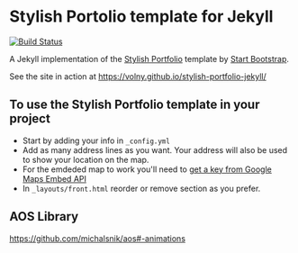 # Stylish Portolio template for Jekyll

[![Build Status](https://travis-ci.org/YOWCT/SnapHole-AppStore.svg?branch=master)](https://travis-ci.org/YOWCT/SnapHole-AppStore)

A Jekyll implementation of the [Stylish Portfolio](http://startbootstrap.com/template-overviews/stylish-portfolio/) template by [Start Bootstrap](http://startbootstrap.com/).

See the site in action at https://volny.github.io/stylish-portfolio-jekyll/

## To use the Stylish Portfolio template in your project

- Start by adding your info in `_config.yml`
- Add as many address lines as you want. Your address will also be used to show your location on the map.
- For the emdeded map to work you'll need to [get a key from Google Maps Embed API](https://developers.google.com/maps/documentation/embed/?hl=en)
- In `_layouts/front.html` reorder or remove section as you prefer.

## AOS Library

https://github.com/michalsnik/aos#-animations